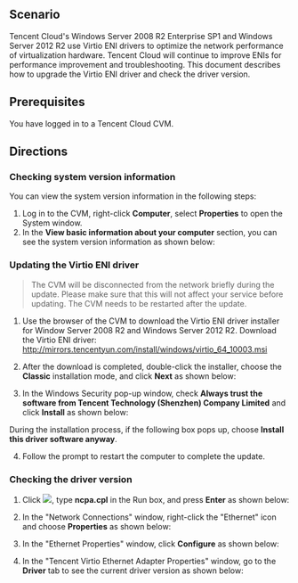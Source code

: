 ## Scenario

Tencent Cloud's Windows Server 2008 R2 Enterprise SP1 and Windows Server 2012 R2 use Virtio ENI drivers to optimize the network performance of virtualization hardware. Tencent Cloud will continue to improve ENIs for performance improvement and troubleshooting. This document describes how to upgrade the Virtio ENI driver and check the driver version.

## Prerequisites

You have logged in to a Tencent Cloud CVM.

## Directions

### Checking system version information

You can view the system version information in the following steps:
1. Log in to the CVM, right-click **Computer**, select **Properties** to open the System window.
2. In the **View basic information about your computer** section, you can see the system version information as shown below:
   

### Updating the Virtio ENI driver
> The CVM will be disconnected from the network briefly during the update. Please make sure that this will not affect your service before updating. The CVM needs to be restarted after the update.
>

1. Use the browser of the CVM to download the Virtio ENI driver installer for Window Server 2008 R2 and Windows Server 2012 R2. 
Download the Virtio ENI driver: http://mirrors.tencentyun.com/install/windows/virtio_64_10003.msi
2. After the download is completed, double-click the installer, choose the **Classic** installation mode, and click **Next** as shown below:

3. In the Windows Security pop-up window, check **Always trust the software from Tencent Technology (Shenzhen) Company Limited** and click **Install** as shown below:
 
During the installation process, if the following box pops up, choose **Install this driver software anyway**.
      
4. Follow the prompt to restart the computer to complete the update.                                                                                                                                                                                                                                                                                                                                                                                                                                                                                                                                                                                                                                                                                                                                                                                                                                                                                                                                                                                                                                                                                                                                                                                                                                                                                                                                                                                                                                                                                                       

### Checking the driver version

1. Click <img src="https://main.qcloudimg.com/raw/87d894e564b7e837d9f478298cf2e292.png"  style="margin:0;">, type **ncpa.cpl** in the Run box, and press **Enter** as shown below:

2. In the "Network Connections" window, right-click the "Ethernet" icon and choose **Properties** as shown below:

3. In the "Ethernet Properties" window, click **Configure** as shown below:

4. In the "Tencent Virtio Ethernet Adapter Properties" window, go to the **Driver** tab to see the current driver version as shown below:



